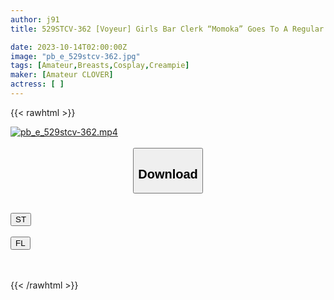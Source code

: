 ```yaml
---
author: j91
title: 529STCV-362 [Voyeur] Girls Bar Clerk “Momoka” Goes To A Regular Customer’s House And Has Sex With Her. Two Consecutive Battles Where He Invites The Fully Erect Penis Into The Pussy With A Sticky Blowjob And Allows Him To Cum Inside. [Leaked ××]

date: 2023-10-14T02:00:00Z
image: "pb_e_529stcv-362.jpg"
tags: [Amateur,Breasts,Cosplay,Creampie]
maker: [Amateur CLOVER]
actress: [ ]
---
```



{{< rawhtml >}}

<div class="video" data-videoid="Rke9XOY4YYtdl2V">
    <a href="javascript:;">
        <img src="https://my.j91.asia/posts/pb_e_529stcv-362/pb_e_529stcv-362.jpg" width="WIDTH" height="HEIGHT" alt="pb_e_529stcv-362.mp4" loading="lazy">
    </a>
</div>

<script type="text/javascript" src="https://j91.asia/asset/on-demand-st.js"></script>

<br>
  <link rel="stylesheet" href="https://j91.asia/asset/bs5.css">
  
  <center>
  <button class="btn btn-primary" type="button" data-bs-toggle="collapse" data-bs-target=".multi-collapse" aria-expanded="false" aria-controls="multiCollapseExample1 multiCollapseExample2"><h2>Download</h2></button></center>
</p>
<div class="row">
  <div class="col">
    <div class="collapse multi-collapse" id="multiCollapseExample1">
      <div class="card card-body">
	      	      <br>
<div class="buttons">  
<a href="https://streamtape.to/v/Rke9XOY4YYtdl2V"><button class="btn-hover color-3"><i class="fa fa-download"></i> ST</button></a></div>
    </div>
  </div>
</div>
  <div class="col">
    <div class="collapse multi-collapse" id="multiCollapseExample2">
      <div class="card card-body">
	      <br>
<div class="buttons">
    <a href="https://filelions.online/f/jsiqrog8e339"><button class="btn-hover color-9"><i class="fa fa-download"></i> FL</button></a></div>
<br><br>
      </div>
    </div>
  </div>
</div>

{{< /rawhtml >}}
